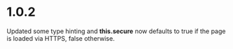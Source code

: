# 1.0.2 #

Updated some type hinting and **this.secure** now defaults to true if the page is loaded via HTTPS, false otherwise.
